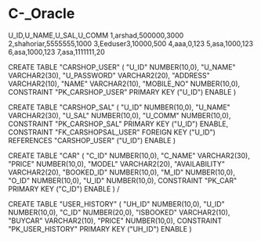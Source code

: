 # C-_Oracle

U_ID,U_NAME,U_SAL,U_COMM
1,arshad,500000,3000
2,shahoriar,5555555,1000
3,Eeduser3,10000,500
4,aaa,0,123
5,asa,1000,123
6,asa,1000,123
7,asa,1111111,20


CREATE TABLE  "CARSHOP_USER" 
   (	"U_ID" NUMBER(10,0), 
	"U_NAME" VARCHAR2(30), 
	"U_PASSWORD" VARCHAR2(20), 
	"ADDRESS" VARCHAR2(10), 
	"NAME" VARCHAR2(10), 
	"MOBILE_NO" NUMBER(10,0), 
	 CONSTRAINT "PK_CARSHOP_USER" PRIMARY KEY ("U_ID") ENABLE
   )

CREATE TABLE  "CARSHOP_SAL" 
   (	"U_ID" NUMBER(10,0), 
	"U_NAME" VARCHAR2(30), 
	"U_SAL" NUMBER(10,0), 
	"U_COMM" NUMBER(10,0), 
	 CONSTRAINT "PK_CARSHOP_SAL" PRIMARY KEY ("U_ID") ENABLE, 
	 CONSTRAINT "FK_CARSHOPSAL_USER" FOREIGN KEY ("U_ID")
	  REFERENCES  "CARSHOP_USER" ("U_ID") ENABLE
   )

CREATE TABLE  "CAR" 
   (	"C_ID" NUMBER(10,0), 
	"C_NAME" VARCHAR2(30), 
	"PRICE" NUMBER(10,0), 
	"MODEL" VARCHAR2(20), 
	"AVAILABILITY" VARCHAR2(20), 
	"BOOKED_ID" NUMBER(10,0), 
	"M_ID" NUMBER(10,0), 
	"O_ID" NUMBER(10,0), 
	"U_ID" NUMBER(10,0), 
	 CONSTRAINT "PK_CAR" PRIMARY KEY ("C_ID") ENABLE
   )
/

CREATE TABLE  "USER_HISTORY" 
   (	"UH_ID" NUMBER(10,0), 
	"U_ID" NUMBER(10,0), 
	"C_ID" NUMBER(20,0), 
	"ISBOOKED" VARCHAR2(10), 
	"BUYCAR" VARCHAR2(10), 
	"PRICE" NUMBER(10,0), 
	 CONSTRAINT "PK_USER_HISTORY" PRIMARY KEY ("UH_ID") ENABLE
   )
